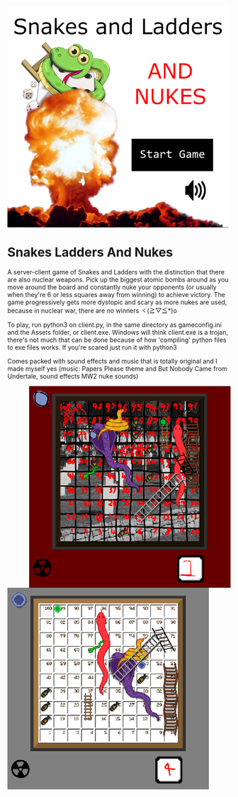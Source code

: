 <img align="center" width="500" height="500" src="https://github.com/coding-with-nottnott/SnakesLaddersAndNukes/blob/main/screenshots/title.png">

# Snakes Ladders And Nukes
A server-client game of Snakes and Ladders with the distinction that there are also nuclear weapons. Pick up the biggest atomic bombs around as you move around the board and constantly nuke your opponents (or usually when they're 6 or less squares away from winning) to achieve victory. The game progressively gets more dystopic and scary as more nukes are used, because in nuclear war, there are no winners ヾ(≧▽≦*)o

To play, run python3 on client.py, in the same directory as gameconfig.ini and the Assets folder, or client.exe. Windows will think client.exe is a trojan, there's not much that can be done because of how 'compiling' python files to exe files works. If you're scared just run it with python3

Comes packed with sound effects and music that is totally original and I made myself yes (music: Papers Please theme and But Nobody Came from Undertale, sound effects MW2 nuke sounds)

<img align="right" width="455" height="455" src="https://github.com/coding-with-nottnott/SnakesLaddersAndNukes/blob/main/screenshots/reallyworse.png">

<img align="left" width="455" height="455" src="https://github.com/coding-with-nottnott/SnakesLaddersAndNukes/blob/main/screenshots/slightlyworse.png">
